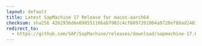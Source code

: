 ```yaml
---
layout: default
title: Latest SapMachine 17 Release for macos-aarch64
checksum: sha256 4262936d6e098551166ab7902c4cf8897201004a9728ef86ad2401ab6cf30321
redirect_to:
  - https://github.com/SAP/SapMachine/releases/download/sapmachine-17.0.15/sapmachine-jdk-17.0.15_macos-aarch64_bin.tar.gz
---
```

